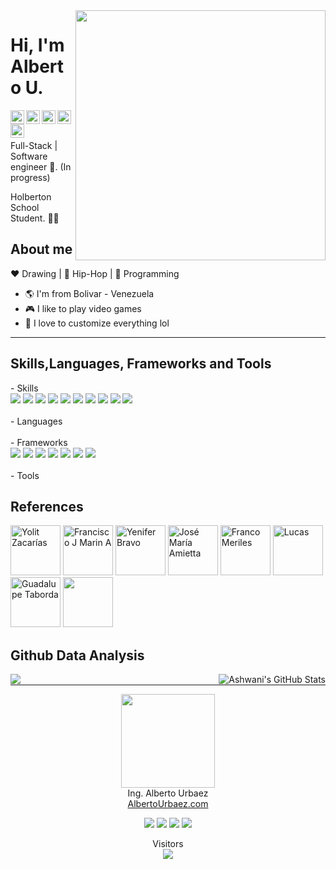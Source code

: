 <img align="right" width="400" height="400" src="https://avatars1.githubusercontent.com/u/19798178?s=400&u=1e28cdf166d2a15df457af9a0fccc98c800750bd&v=4">

# Hi, I'm Alberto U.

<a href="https://www.linkedin.com/in/alberto-urbaez"> <img align="left" alt="Alberto U. Linkdein" width="22px" src="https://cdn.jsdelivr.net/npm/simple-icons@v3/icons/linkedin.svg"/></a>
<a href="https://github.com/ajur91"> <img align="left" alt="Alberto U. Github" width="22px" src="https://cdn.jsdelivr.net/npm/simple-icons@v3/icons/github.svg"/></a>
<a href="https://hub.docker.com/u/betox"> <img align="left" alt="Alberto U. Docker" width="22px" src="https://cdn.jsdelivr.net/npm/simple-icons@3.4.1/icons/docker.svg"/></a>
<a href="https://instagram.com/ajur91"> <img align="left" alt="Alberto U. Instagram" width="22px" src="https://cdn.jsdelivr.net/npm/simple-icons@v3/icons/instagram.svg"/></a>
<a href="https://medium.com"> <img align="left" alt="Alberto U. Medium" width="22px" src="https://cdn.jsdelivr.net/npm/simple-icons@v3/icons/medium.svg"/></a>

<br/>
<br/>

Full-Stack | Software engineer :robot:. (In progress)

Holberton School Student. :man_technologist:

## About me 

:heart: Drawing | :black_heart: Hip-Hop | :blue_heart: Programming

- :earth_americas: I'm from Bolivar - Venezuela
- :video_game: I like to play video games
- :gem: I love to customize everything lol

---
## Skills,Languages, Frameworks and Tools

<p>
- Skills
</br>
<img src="https://img.shields.io/badge/-HTML-E34F26?style=flat&logo=HTML5&logoColor=white"> 
<img src="https://img.shields.io/badge/-CSS-1572B6?style=flat&logo=css3&logoColor=white"> 
<img src="https://img.shields.io/badge/-JavaScript-F7DF1E?style=flat&logo=javascript&logoColor=white"> 
<img src="https://img.shields.io/badge/-Bootstrap-563D7C?style=flat&logo=bootstrap&logoColor=white"> 
<img src="https://img.shields.io/badge/-Tailwind%20CSS-38B2AC?style=flat&logo=tailwind-css&logoColor=white"> 
<img src="https://img.shields.io/badge/-Angular%20JS-E23237?style=flat&logo=angular&logoColor=white"> 
<img src="https://img.shields.io/badge/-React%20JS-61DAFB?style=flat&logo=react&logoColor=white"> 
<img src="https://img.shields.io/badge/-Vue%20JS-4FC08D?style=flat&logo=vue.js&logoColor=white"> 
<img src="https://img.shields.io/badge/-Webpack-8DD6F9?style=flat&logo=webpack&logoColor=white"> 
<img src="https://img.shields.io/badge/-Wordpress-21759B?style=flat&logo=wordpress&logoColor=white"> 
</br>
</br>
- Languages
</br>
</br>
- Frameworks
</br>
<img src="https://img.shields.io/badge/-Sublime%20Text-FF9800?style=flat&logo=sublime-text&logoColor=white"> 
<img src="https://img.shields.io/badge/-Git-F05032?style=flat&logo=git&logoColor=white"> 
<img src="https://img.shields.io/badge/-Github-181717?style=flat&logo=github&logoColor=white"> 
<img src="https://img.shields.io/badge/-GitKraken-179287?style=flat&logo=gitkraken&logoColor=white"> 
<img src="https://img.shields.io/badge/-npm-CB3837?style=flat&logo=npm&logoColor=white"> 
<img src="https://img.shields.io/badge/-Visual%20Studio%20Code-007ACC?style=flat&logo=visual-studio-code&logoColor=white"> 
<img src="https://img.shields.io/badge/-yarn-2C8EBB?style=flat&logo=yarn&logoColor=white">
</br>
</br>
- Tools
</br>
</p>

## References

<a href="https://github.com/yolitzr"><img src="https://avatars3.githubusercontent.com/u/64231666?s=460&v=4" title="Yolit Zacarías" width="80" height="80"></a>
<a href="https://github.com/yolitzr"><img src="https://avatars0.githubusercontent.com/u/61293641?s=460&v=4" title="Francisco J Marin A" width="80" height="80"></a>
<a href="https://github.com/ybravo"><img src="https://avatars0.githubusercontent.com/u/47190276?s=460&u=8af906c53efef44f8b3e63a7e9e84f5eb3ff9409&v=4" title="Yenifer Bravo" width="80" height="80"></a>
<a href="https://github.com/joseamietta"><img src="https://avatars3.githubusercontent.com/u/16170859?s=460&u=a08b25796f83967bf142de8db46563797223ece3&v=4" title="José María Amietta" width="80" height="80"></a>
<a href="https://github.com/FrancoMeriles"><img src="https://avatars2.githubusercontent.com/u/13789088?s=460&u=1dff31deb9f86f10497913e8bcf081b7bbbd3551&v=4" title="Franco Meriles" width="80" height="80"></a>
<a href="https://github.com/lucasmontegu"><img src="https://avatars1.githubusercontent.com/u/38597358?s=460&u=74b4dbae896c5603b6d186cde50ec50e78a9d438&v=4" title="Lucas" width="80" height="80"></a>
<a href="https://github.com/guada2799"><img src="https://avatars3.githubusercontent.com/u/56512809?s=460&v=4" title="Guadalupe Taborda" width="80" height="80"></a>
<a href="https://github.com/linkinmjs"><img src="https://avatars1.githubusercontent.com/u/12588502?s=460&u=10d28cd05773b6ec4185f61818c3bf900801bb8d&v=4" title="" width="80" height="80"></a>



## Github Data Analysis

<img align="left" src="https://github-readme-stats.vercel.app/api/top-langs/?username=ajur91&show_icons=true_color=fff&icon_color=79ff97&text_color=9f9f9f&bg_color=151515" />
<img align="right" src="https://github-readme-stats.vercel.app/api?username=ajur91&show_icons=true_color=fff&icon_color=79ff97&text_color=9f9f9f&bg_color=151515&show_icons=true&line_height=27&v=5" alt="Ashwani's GitHub Stats" />
<hr width="100%">

<p align="center">
 <img align="center" width="150" src="https://github.com/ajur91/ajur91/blob/master/assets/logo.png" /> 
 </br>
 Ing. Alberto Urbaez
 <br />
 <a href="https://albertourbaez.com/en">AlbertoUrbaez.com</a>
</p>

<p align="center">
 <img src="https://img.shields.io/github/forks/ajur91/ajur91" /> 
 <img src="https://img.shields.io/github/stars/ajur91/ajur91"/> 
 <img src="https://img.shields.io/github/followers/ajur91"/>
 <img src="https://img.shields.io/github/watchers/ajur91/ajur91"/>
</p>
<p align="center"> 
  Visitors<br>
  <img src="https://profile-counter.glitch.me/ajur91/count.svg" />
</p>
